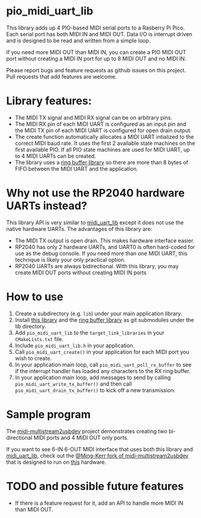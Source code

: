 # pio\_midi\_uart\_lib

This library adds up 4 PIO-based MIDI serial ports to a Rasberry Pi Pico.
Each serial port has both MIDI IN and MIDI OUT. Data I/O is interrupt
driven and is designed to be read and written from a simple loop.

If you need more MIDI OUT than MIDI IN, you can create a PIO MIDI OUT port
without creating a MIDI IN port for up to 8 MIDI OUT and no MIDI IN.

Please report bugs and feature requests as github issues on this project.
Pull requests that add features are welcome.

# Library features:
- The MIDI TX signal and MIDI RX signal can be on arbitrary pins.
- The MIDI RX pin of each MIDI UART is configured as an input pin
and the MIDI TX pin of each MIDI UART is configured for open drain output.
- The create function automatically allocates a MIDI UART intialized
to the correct MIDI baud rate. It uses the first 2 available state 
machines on the first available PIO. If all PIO state machines are
used for MIDI UART, up to 4 MIDI UARTs can be created.
- The library uses a [ring buffer library](https://github.com/rppicomidi/ring_buffer_lib) so there are more than 8 bytes of FIFO between the MIDI UART and the application.

# Why not use the RP2040 hardware UARTs instead?
This library API is very similar to [midi_uart_lib](https://github.com/rppicomidi/midi_uart_lib) except it does not use the native hardware UARTs. The advantages of this library are:
- The MIDI TX output is open drain. This makes hardware interface easier.
- RP2040 has only 2 hardware UARTs, and UART0 is often hard-coded for use as the debug console. If you need more than one MIDI UART, this technique is likely your only practical option.
- RP2040 UARTs are always bidirectional. With this library, you may create
MIDI OUT ports without creating MIDI IN ports

# How to use
1. Create a subdirectory (e.g. `lib`) under your main application library.
2. Install [this library](https://github.com/rppicomidi/pio_midi_uart_lib)
and the [ring buffer library](https://github.com/rppicomidi/ring_buffer_lib) as git submodules under the lib directory. 
3. Add `pio_midi_uart_lib` to the `target_link_libraries` in your `CMakeLists.txt` file.
4. Include `pio_midi_uart_lib.h` in your application.
5. Call `pio_midi_uart_create()` in your application for each MIDI port
you wish to create.
6. In your application main loop, call `pio_midi_uart_poll_rx_buffer` to
see if the interrupt handler has loaded any characters to the RX ring buffer.
7. In your application main loop, add messages to send by calling
`pio_midi_uart_write_tx_buffer()` and then call `pio_midi_uart_drain_tx_buffer()` to kick off a new transmission.

# Sample program
The [midi-multistream2usbdev](https://github.com/rppicomidi/midi-multistream2usbdev) project demonstrates creating two bi-directional
MIDI ports and 4 MIDI OUT only ports.

If you want to see 6-IN 6-OUT MIDI interface that uses both this library and [midi_uart_lib](https://github.com/rppicomidi/midi_uart_lib), check out the [@Ming-Kerr fork of
midi-multistream2usbdev](https://github.com/Ming-Kerr/midi-multistream2usbdev) that is designed to run on [this](https://github.com/diyelectromusic/sdemp_pcbs/tree/main/PicoMIDIRouter) hardware.


# TODO and possible future features
- If there is a feature request for it, add an API to handle more MIDI IN
than MIDI OUT.

